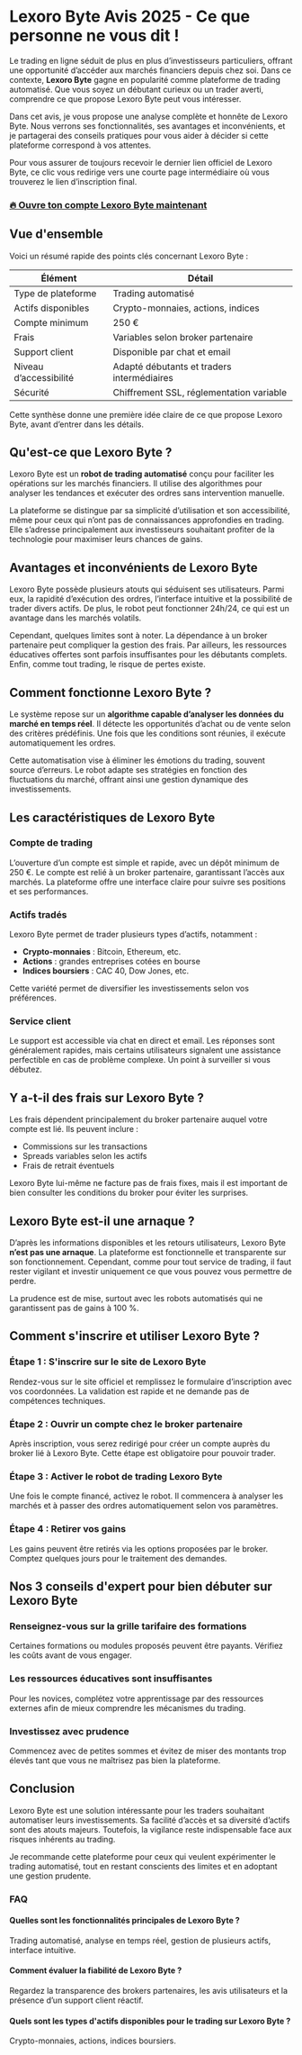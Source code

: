 # Lexoro Byte Avis 2025 - Ce que personne ne vous dit !
 

Le trading en ligne séduit de plus en plus d’investisseurs particuliers, offrant une opportunité d’accéder aux marchés financiers depuis chez soi. Dans ce contexte, **Lexoro Byte** gagne en popularité comme plateforme de trading automatisé. Que vous soyez un débutant curieux ou un trader averti, comprendre ce que propose Lexoro Byte peut vous intéresser.

Dans cet avis, je vous propose une analyse complète et honnête de Lexoro Byte. Nous verrons ses fonctionnalités, ses avantages et inconvénients, et je partagerai des conseils pratiques pour vous aider à décider si cette plateforme correspond à vos attentes.

Pour vous assurer de toujours recevoir le dernier lien officiel de Lexoro Byte, ce clic vous redirige vers une courte page intermédiaire où vous trouverez le lien d’inscription final.

### [🔥 Ouvre ton compte Lexoro Byte maintenant](https://github.com/HesterMoody4943/nginxconfig.io/blob/master/429fr.md)
## Vue d'ensemble

Voici un résumé rapide des points clés concernant Lexoro Byte :

| Élément                 | Détail                                    |
|------------------------|------------------------------------------|
| Type de plateforme      | Trading automatisé                        |
| Actifs disponibles      | Crypto-monnaies, actions, indices        |
| Compte minimum          | 250 €                                    |
| Frais                   | Variables selon broker partenaire        |
| Support client          | Disponible par chat et email              |
| Niveau d’accessibilité  | Adapté débutants et traders intermédiaires|
| Sécurité                | Chiffrement SSL, réglementation variable  |

Cette synthèse donne une première idée claire de ce que propose Lexoro Byte, avant d’entrer dans les détails.

## Qu'est-ce que Lexoro Byte ?

Lexoro Byte est un **robot de trading automatisé** conçu pour faciliter les opérations sur les marchés financiers. Il utilise des algorithmes pour analyser les tendances et exécuter des ordres sans intervention manuelle.

La plateforme se distingue par sa simplicité d’utilisation et son accessibilité, même pour ceux qui n’ont pas de connaissances approfondies en trading. Elle s’adresse principalement aux investisseurs souhaitant profiter de la technologie pour maximiser leurs chances de gains.

## Avantages et inconvénients de Lexoro Byte

Lexoro Byte possède plusieurs atouts qui séduisent ses utilisateurs. Parmi eux, la rapidité d’exécution des ordres, l’interface intuitive et la possibilité de trader divers actifs. De plus, le robot peut fonctionner 24h/24, ce qui est un avantage dans les marchés volatils.

Cependant, quelques limites sont à noter. La dépendance à un broker partenaire peut compliquer la gestion des frais. Par ailleurs, les ressources éducatives offertes sont parfois insuffisantes pour les débutants complets. Enfin, comme tout trading, le risque de pertes existe.

## Comment fonctionne Lexoro Byte ?

Le système repose sur un **algorithme capable d’analyser les données du marché en temps réel**. Il détecte les opportunités d’achat ou de vente selon des critères prédéfinis. Une fois que les conditions sont réunies, il exécute automatiquement les ordres.

Cette automatisation vise à éliminer les émotions du trading, souvent source d’erreurs. Le robot adapte ses stratégies en fonction des fluctuations du marché, offrant ainsi une gestion dynamique des investissements.

## Les caractéristiques de Lexoro Byte

### Compte de trading

L’ouverture d’un compte est simple et rapide, avec un dépôt minimum de 250 €. Le compte est relié à un broker partenaire, garantissant l’accès aux marchés. La plateforme offre une interface claire pour suivre ses positions et ses performances.

### Actifs tradés

Lexoro Byte permet de trader plusieurs types d’actifs, notamment :

- **Crypto-monnaies** : Bitcoin, Ethereum, etc.
- **Actions** : grandes entreprises cotées en bourse
- **Indices boursiers** : CAC 40, Dow Jones, etc.

Cette variété permet de diversifier les investissements selon vos préférences.

### Service client

Le support est accessible via chat en direct et email. Les réponses sont généralement rapides, mais certains utilisateurs signalent une assistance perfectible en cas de problème complexe. Un point à surveiller si vous débutez.

## Y a-t-il des frais sur Lexoro Byte ?

Les frais dépendent principalement du broker partenaire auquel votre compte est lié. Ils peuvent inclure :

- Commissions sur les transactions
- Spreads variables selon les actifs
- Frais de retrait éventuels

Lexoro Byte lui-même ne facture pas de frais fixes, mais il est important de bien consulter les conditions du broker pour éviter les surprises.

## Lexoro Byte est-il une arnaque ?

D’après les informations disponibles et les retours utilisateurs, Lexoro Byte **n’est pas une arnaque**. La plateforme est fonctionnelle et transparente sur son fonctionnement. Cependant, comme pour tout service de trading, il faut rester vigilant et investir uniquement ce que vous pouvez vous permettre de perdre.

La prudence est de mise, surtout avec les robots automatisés qui ne garantissent pas de gains à 100 %.

## Comment s'inscrire et utiliser Lexoro Byte ?

### Étape 1 : S'inscrire sur le site de Lexoro Byte

Rendez-vous sur le site officiel et remplissez le formulaire d’inscription avec vos coordonnées. La validation est rapide et ne demande pas de compétences techniques.

### Étape 2 : Ouvrir un compte chez le broker partenaire

Après inscription, vous serez redirigé pour créer un compte auprès du broker lié à Lexoro Byte. Cette étape est obligatoire pour pouvoir trader.

### Étape 3 : Activer le robot de trading Lexoro Byte

Une fois le compte financé, activez le robot. Il commencera à analyser les marchés et à passer des ordres automatiquement selon vos paramètres.

### Étape 4 : Retirer vos gains

Les gains peuvent être retirés via les options proposées par le broker. Comptez quelques jours pour le traitement des demandes.

## Nos 3 conseils d'expert pour bien débuter sur Lexoro Byte

### Renseignez-vous sur la grille tarifaire des formations

Certaines formations ou modules proposés peuvent être payants. Vérifiez les coûts avant de vous engager.

### Les ressources éducatives sont insuffisantes

Pour les novices, complétez votre apprentissage par des ressources externes afin de mieux comprendre les mécanismes du trading.

### Investissez avec prudence

Commencez avec de petites sommes et évitez de miser des montants trop élevés tant que vous ne maîtrisez pas bien la plateforme.

## Conclusion

Lexoro Byte est une solution intéressante pour les traders souhaitant automatiser leurs investissements. Sa facilité d’accès et sa diversité d’actifs sont des atouts majeurs. Toutefois, la vigilance reste indispensable face aux risques inhérents au trading.

Je recommande cette plateforme pour ceux qui veulent expérimenter le trading automatisé, tout en restant conscients des limites et en adoptant une gestion prudente.

### FAQ

#### Quelles sont les fonctionnalités principales de Lexoro Byte ?

Trading automatisé, analyse en temps réel, gestion de plusieurs actifs, interface intuitive.

#### Comment évaluer la fiabilité de Lexoro Byte ?

Regardez la transparence des brokers partenaires, les avis utilisateurs et la présence d’un support client réactif.

#### Quels sont les types d'actifs disponibles pour le trading sur Lexoro Byte ?

Crypto-monnaies, actions, indices boursiers.